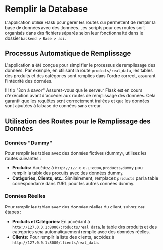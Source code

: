 # Remplir la Database
L'application utilise Flask pour gérer les routes qui permettent de remplir la base de données avec des données. Les scripts pour ces routes sont organisés dans des fichiers séparés selon leur fonctionnalité dans le dossier `backend > Base > api`.

## Processus Automatique de Remplissage
L'application a été conçue pour simplifier le processus de remplissage des données. Par exemple, en utilisant la route `products/real_data`, les tables des produits et des catégories sont remplies dans l'ordre correct, assurant l'intégrité des données.

!!! tip "Bon à savoir"
    Assurez-vous que le serveur Flask est en cours d'exécution avant d'accéder aux routes de remplissage des données. Cela garantit que les requêtes sont correctement traitées et que les données sont ajoutées à la base de données sans erreur.

## Utilisation des Routes pour le Remplissage des Données

### Données "Dummy"
Pour remplir les tables avec des données fictives (dummy), utilisez les routes suivantes :

- **Produits:** Accédez à `http://127.0.0.1:8000/products/dummy` pour remplir la table des produits avec des données dummy.
- **Catégories, Clients, etc.:** Similairement, remplacez `products` par la table correspondante dans l'URL pour les autres données dummy.

### Données Réelles
Pour remplir les tables avec des données réelles du client, suivez ces étapes :

- **Produits et Catégories:** En accédant à `http://127.0.0.1:8000/products/real_data`, la table des produits et des catégories sera automatiquement remplie avec des données réelles.
- **Clients:** Pour remplir la liste des clients, accédez à `http://127.0.0.1:8000/clients/real_data`.


